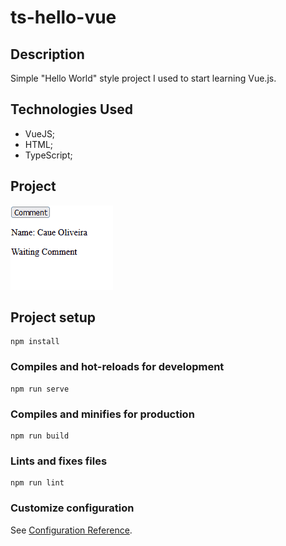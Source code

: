 # ts-hello-vue

## Description

Simple "Hello World" style project I used to start learning Vue.js.

## Technologies Used

- VueJS;
- HTML;
- TypeScript;

## Project

<img src="HelloVue_GIF.gif">

## Project setup
```
npm install
```

### Compiles and hot-reloads for development
```
npm run serve
```

### Compiles and minifies for production
```
npm run build
```

### Lints and fixes files
```
npm run lint
```

### Customize configuration
See [Configuration Reference](https://cli.vuejs.org/config/).
